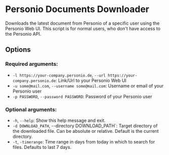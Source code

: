 # Personio Documents Downloader

Downloads the latest document from Personio of a specific user using the Personio Web UI.
This script is for normal users, who don't have access to the Personio API.

## Options

### Required arguments:
- `-l https://your-company.personio.de`, `--url https://your-company.personio.de`: Link/Url to your Personio Web UI
- `-u some@mail.com`, `--username some@mail.com`: Username or email of your Personio user
- `-p PASSWORD`, `--password PASSWORD`: Password of your Personio user

### Optional arguments:
- `-h`, `--help`: Show this help message and exit.
- `-d DOWNLOAD_PATH`, --directory DOWNLOAD_PATH`: Target directory of the downloaded file. Can be absolute or relative. Default is the current directory.
- `-t`, `-timerange`: Time range in days from today in which to search for files. Defaults to last 7 days.
